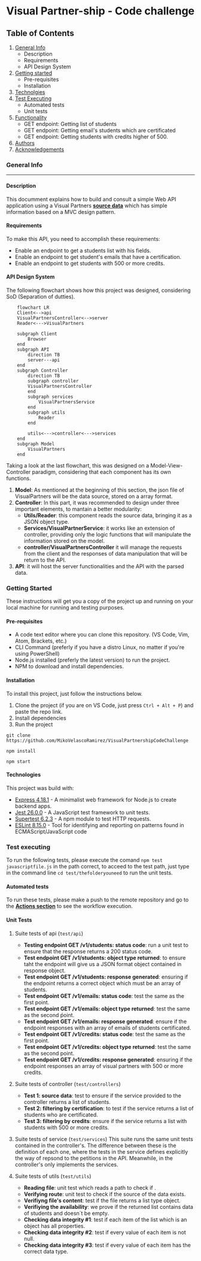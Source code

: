 # Visual Partner-ship - Code challenge

## Table of Contents
1. [General Info](#general-info)   
   - Description
   - Requirements
   - API Design System  
2. [Getting started](#getting-started)
   - Pre-requisites
   - Installation
3. [Technolgies](#technolgies)
4. [Test Executing](#test-executing)
   - Automated tests
   - Unit tests
5. [Functionality](#functionality)
   - GET endpoint: Getting list of students
   - GET endpoint: Getting email's students which are certificated
   - GET endpoint: Getting students with credits higher of 500.
6. [Authors](#authors)
7. [Acknowledgements](#acknowledgements)

### General Info
***

#### Description
This documment explains how to build and consult a simple Web API application using a Visual Partners **[source data](https://gist.github.com/carlogilmar/1f5164637fb77aecef3b9e6b9e2a9b63)** which has simple information based on a MVC design pattern.   

#### Requirements
To make this API, you need to accomplish these requirements:
  - Enable an endpoint to get a students list with his fields.
  - Enable an endpoint to get student's emails that have a certification.
  - Enable an endpoint to get students with 500 or more credits.

#### API Design System
The following flowchart shows how this project was designed, considering SoD (Separation of dutties).

```mermaid
    flowchart LR
    Client<-->api
    VisualPartnersController<-->server
    Reader<--->VisualPartners
    
    subgraph Client
        Browser
    end
    subgraph API
        direction TB
        server---api
    end
    subgraph Controller
        direction TB
        subgraph controller
        VisualPartnersController    
        end
        subgraph services
            VisualPartnersService
        end
        subgraph utils
            Reader
        end

        utils<--->controller<--->services
    end
    subgraph Model
        VisualPartners
    end
```

Taking a look at the last flowchart, this was designed on a Model-View-Controller paradigm, considering that each component has its own functions.

   1. **Model**: As mentioned at the beginning of this section, the json file of VisualPartners will be the data source, stored on a array format.
   2. **Controller**: In this part, it was recommended to design under three important elements, to mantain a better modularity:
      - **Utils/Reader**: this component reads the source data, bringing it as a JSON object type.
      - **Services/VisualPartnerService**: it works like an extension of controller, providing only the logic functions that will manipulate the information stored on the model.
      - **controller/VisualPartnersController** it will manage the requests from the client and the responses of data manipulation that will be return to the API.
   3. **API**: it will host the server functionalities and the API with the parsed data.

### Getting Started
These instructions will get you a copy of the project up and running on your local machine for running and testing purposes.

#### Pre-requisites
- A code text editor where you can clone this repository. (VS Code, Vim, Atom, Brackets, etc.)
- CLI Command (preferly if you have a distro Linux, no matter if you're using PowerShell)
- Node.js installed (preferly the latest version) to run the project.
- NPM to download and install dependencies.

#### Installation
To install this project, just follow the instructions below.
1. Clone the project (if you are on VS Code, just press ```Ctrl + Alt + P```) and paste the repo link.
2. Install dependencies
3. Run the project
  
```
git clone https://github.com/MikoVelascoRamirez/VisualPartnershipCodeChallenge

npm install

npm start
```

#### Technologies
This project was build with:
- [Express 4.18.1](https://expressjs.com/) - A minimalist web framework for Node.js to create backend apps.
- [Jest 26.0.0](https://jestjs.io/) - A JavaScript test framework to unit tests.
- [Supertest 6.2.3](https://www.npmjs.com/package/supertest) - A npm module to test HTTP requests.
- [ESLint 8.15.0](https://eslint.org/) - Tool for identifying and reporting on patterns found in ECMAScript/JavaScript code

### Test executing
To run the following tests, please execute the comand ```npm test javascriptfile.js``` in the path correct, to acceed to the test path, just type in the command line ```cd test/thefolderyouneed``` to run the unit tests.

#### Automated tests
To run these tests, please make a push to the remote repository and go to the [**Actions section**](https://github.com/MikoVelascoRamirez/VisualPartnershipCodeChallenge/actions) to see the workflow execution.

#### Unit Tests
1. Suite tests of api (```test/api```)
   - **Testing endpoint GET /v1/students: status code**: run a unit test to ensure that the response returns a 200 status code.
   - **Test endpoint GET /v1/students: object type returned**: to ensure taht the endpoint will give us a JSON format object contained in response object.
   - **Test endpoint GET /v1/students: response generated**: ensuring if the endpoint returns a correct object which must be an array of students.
   - **Test endpoint GET /v1/emails: status code**: test the same as the first point.
   - **Test endpoint GET /v1/emails: object type returned**: test the same as the second ṕoint.
   - **Test endpoint GET /v1/emails: response generated**: ensure if the endpoint responses with an array of emails of students certificated.
   - **Test endpoint GET /v1/credits: status code**: test the same as the first point.
   - **Test endpoint GET /v1/credits: object type returned**: test the same as the second point.
   - **Test endpoint GET /v1/credits: response generated**: ensuring if the endpoint responses an array of visual partners with 500 or more credits.

2. Suite tests of controller (```test/controllers```)
   - **Test 1: source data**: test to ensure if the service provided to the controller returns a list of students.
   - **Test 2: filtering by certification**: to test if the service returns a list of students who are certificated.
   - **Test 3: filtering by credits**: ensure if the service returns a list with students with 500 or more credits.

3. Suite tests of service (```test/services```)
   This suite runs the same unit tests contained in the controller's. The difference between these is the definition of each one, where the tests in the service defines explicitly the way of repsond to the petitions in the API. Meanwhile, in the controller's only implements the services.

4. Suite tests of utils (```test/utils```)
   - **Reading file**: unit test which reads a path to check if .
   - **Verifying route**: unit test to check if the source of the data exists.
   - **Verifiyng file's content**: test if the file returns a list type object.
   - **Verifiying the availability**: we prove if the returned list contains data of students and doesn´t be empty.
   - **Checking data integrity #1**: test if each item of the list which is an object has all properties.
   - **Checking data integrity #2**: test if every value of each item is not null.  
   - **Checking data integrity #3**: test if every value of each item has the correct data type.
  
